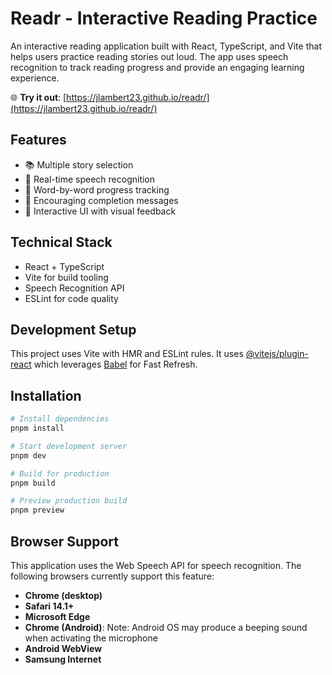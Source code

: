 # Readr - Interactive Reading Practice

An interactive reading application built with React, TypeScript, and Vite that helps users practice reading stories out loud. The app uses speech recognition to track reading progress and provide an engaging learning experience.

🌐 **Try it out**: [https://jlambert23.github.io/readr/](https://jlambert23.github.io/readr/)

## Features

- 📚 Multiple story selection
- 🎤 Real-time speech recognition
- 📝 Word-by-word progress tracking
- 🌟 Encouraging completion messages
- 🎯 Interactive UI with visual feedback

## Technical Stack

- React + TypeScript
- Vite for build tooling
- Speech Recognition API
- ESLint for code quality

## Development Setup

This project uses Vite with HMR and ESLint rules. It uses [@vitejs/plugin-react](https://github.com/vitejs/vite-plugin-react/blob/main/packages/plugin-react/README.md) which leverages [Babel](https://babeljs.io/) for Fast Refresh.

## Installation

```bash
# Install dependencies
pnpm install

# Start development server
pnpm dev

# Build for production
pnpm build

# Preview production build
pnpm preview
```

## Browser Support

This application uses the Web Speech API for speech recognition. The following browsers currently support this feature:

- **Chrome (desktop)**
- **Safari 14.1+**
- **Microsoft Edge**
- **Chrome (Android)**: Note: Android OS may produce a beeping sound when activating the microphone
- **Android WebView**
- **Samsung Internet**
